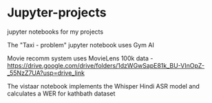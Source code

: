 # Jupyter-projects
jupyter notebooks for my projects

The "Taxi - problem" jupyter notebook uses Gym AI 

Movie recomm system uses MovieLens 100k data - https://drive.google.com/drive/folders/1dzWGwSapE81k_BU-VInOpZ-_55NzZ7UA?usp=drive_link

The vistaar notebook implements the Whisper Hindi ASR model and calculates a WER for kathbath dataset
